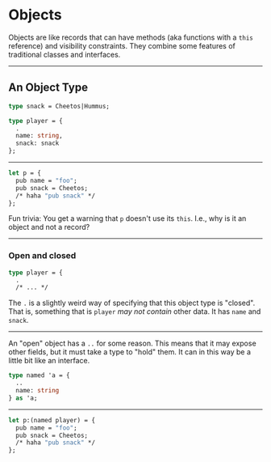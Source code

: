 # Objects

Objects are like records that can have methods (aka functions with a `this` reference) and visibility constraints. They combine some features of traditional classes and interfaces.

---

## An Object Type
```ocaml
type snack = Cheetos|Hummus;

type player = {
  .
  name: string,
  snack: snack
};
```

---

```ocaml
let p = {
  pub name = "foo";
  pub snack = Cheetos; 
  /* haha "pub snack" */
};
```

Fun trivia: You get a warning that `p` doesn't use its `this`. I.e., why is it an object and not a record?

---

### Open and closed 

```ocaml
type player = {
  .
  /* ... */
```
The `.` is a slightly weird way of specifying that this object type is "closed". That is, something that is `player` _may not contain_ other data. It has `name` and `snack`.

---

An "open" object has a `..` for some reason. This means that it may expose other fields, but it must take a type to "hold" them. It can in this way be a little bit like an interface.

```ocaml
type named 'a = {
  ..
  name: string
} as 'a;
```

---

```ocaml
let p:(named player) = {
  pub name = "foo";
  pub snack = Cheetos; 
  /* haha "pub snack" */
};
```

